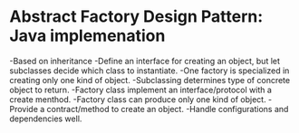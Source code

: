 # Abstract Factory Design Pattern: Java implemenation
-Based on inheritance
-Define an interface for creating an object, but let subclasses decide which class to instantiate.
-One factory is specialized in creating only one kind of object.
-Subclassing determines type of concrete object to return. 
-Factory class implement an interface/protocol with a create menthod.
-Factory class can produce only one kind of object.
-Provide a contract/method to create an object. 
-Handle configurations and dependencies well.
